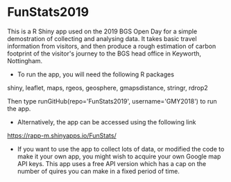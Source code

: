 # FunStats2019 #

This is a R Shiny app used on the 2019 BGS Open Day for a simple demostration of collecting and analysing data. 
It takes basic travel information from visitors, and then produce a rough estimation of carbon footprint of the visitor's journey to the BGS head office in Keyworth, Nottingham.

* To run the app, you will need the following R packages

shiny, leaflet, maps, rgeos, geosphere, gmapsdistance, stringr, rdrop2

Then type runGitHub(repo='FunStats2019', username='GMY2018') to run the app.

* Alternatively, the app can be accessed using the following link

https://rapp-m.shinyapps.io/FunStats/

* If you want to use the app to collect lots of data, or modified the code to make it your own app, you might wish to acquire your own Google map API keys. This app uses a free API version which has a cap on the number of quires you can make in a fixed period of time.

